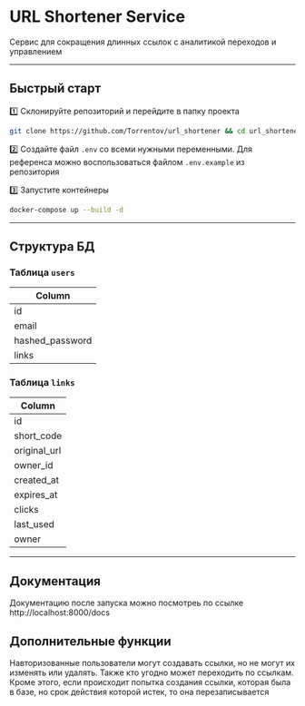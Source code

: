 # URL Shortener Service

Сервис для сокращения длинных ссылок с аналитикой переходов и управлением

---

## Быстрый старт

1️⃣ Склонируйте репозиторий и перейдите в папку проекта  
```bash  
git clone https://github.com/Torrentov/url_shortener && cd url_shortener  
```

2️⃣ Создайте файл `.env` со всеми нужными переменными. Для референса можно воспользоваться файлом `.env.example` из репозитория

3️⃣ Запустите контейнеры  
```bash  
docker-compose up --build -d  
```
---

## Структура БД

### Таблица `users`
| Column           |
|------------------|
| id               |
| email            |
| hashed_password  |
| links            |

### Таблица `links`
| Column           |
|------------------|
| id               |
| short_code       |
| original_url     |
| owner_id         |
| created_at       |
| expires_at       |
| clicks           |
| last_used        |
| owner            |

---

## Документация
Документацию после запуска можно посмотреь по ссылке http://localhost:8000/docs

## Дополнительные функции
Навторизованные пользователи могут создавать ссылки, но не могут их изменять или удалять. Также кто угодно может переходить по ссылкам. Кроме этого, если происходит попытка создания ссылки, которая была в базе, но срок действия которой истек, то она перезаписывается
